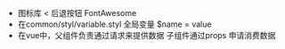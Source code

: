 - 图标库
  < 后退按钮
  FontAwesome
- 在common/styl/variable.styl 全局变量
  $name = value
- 在vue中，父组件负责通过请求来提供数据 子组件通过props 申请消费数据